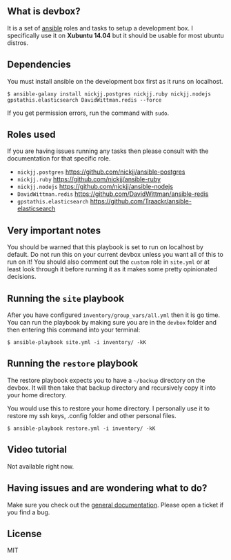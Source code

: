 ## What is devbox?

It is a set of [ansible](http://www.ansible.com/home) roles and tasks to setup a development box. I specifically use it on **Xubuntu 14.04** but it should be usable for most ubuntu distros.

## Dependencies

You must install ansible on the development box first as it runs on localhost.

`$ ansible-galaxy install nickjj.postgres nickjj.ruby nickjj.nodejs gpstathis.elasticsearch DavidWittman.redis --force`

If you get permission errors, run the command with `sudo`.

## Roles used

If you are having issues running any tasks then please consult with the documentation for that specific role.

- `nickjj.postgres` https://github.com/nickjj/ansible-postgres
- `nickjj.ruby` https://github.com/nickjj/ansible-ruby
- `nickjj.nodejs` https://github.com/nickjj/ansible-nodejs
- `DavidWittman.redis` https://github.com/DavidWittman/ansible-redis
- `gpstathis.elasticsearch` https://github.com/Traackr/ansible-elasticsearch

## Very important notes

You should be warned that this playbook is set to run on localhost by default. Do not run this on your current devbox unless you want all of this to run on it! You should also comment out the `custom` role in `site.yml` or at least look through it before running it as it makes some pretty opinionated decisions.

## Running the `site` playbook

After you have configured `inventory/group_vars/all.yml` then it is go time. You can run the playbook by making sure you are in the `devbox` folder and then entering this command into your terminal:

`$ ansible-playbook site.yml -i inventory/ -kK`

## Running the `restore` playbook

The restore playbook expects you to have a `~/backup` directory on the devbox. It will then take that backup directory and recursively copy it into your home directory.

You would use this to restore your home directory. I personally use it to restore my ssh keys, .config folder and other personal files.

`$ ansible-playbook restore.yml -i inventory/ -kK`

## Video tutorial

Not available right now.

## Having issues and are wondering what to do?

Make sure you check out the [general documentation](https://github.com/nickjj/ansible-playbooks#general-information-and-terminology). Please open a ticket if you find a bug.

## License

MIT